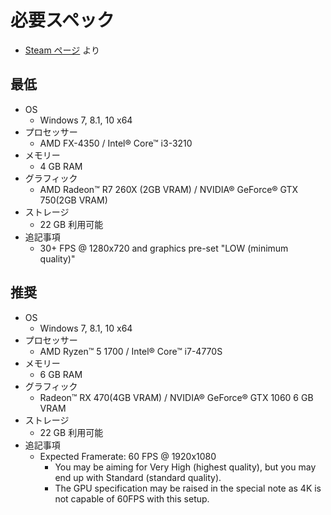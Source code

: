 # 必要スペック
- [Steam ページ](https://store.steampowered.com/app/1658280/_/) より

## 最低
- OS
  - Windows 7, 8.1, 10 x64
- プロセッサー
  - AMD FX-4350 / Intel® Core™ i3-3210
- メモリー
  - 4 GB RAM
- グラフィック
  - AMD Radeon™ R7 260X (2GB VRAM) / NVIDIA® GeForce® GTX 750(2GB VRAM)
- ストレージ
  - 22 GB 利用可能
- 追記事項
  - 30+ FPS @ 1280x720 and graphics pre-set "LOW (minimum quality)"

## 推奨
- OS
  - Windows 7, 8.1, 10 x64
- プロセッサー
  - AMD Ryzen™ 5 1700 / Intel® Core™ i7-4770S
- メモリー
  - 6 GB RAM
- グラフィック
  - Radeon™ RX 470(4GB VRAM) / NVIDIA® GeForce® GTX 1060 6 GB VRAM
- ストレージ
  - 22 GB 利用可能
- 追記事項
  - Expected Framerate: 60 FPS @ 1920x1080
    - You may be aiming for Very High (highest quality), but you may end up with Standard (standard quality).
    - The GPU specification may be raised in the special note as 4K is not capable of 60FPS with this setup.
